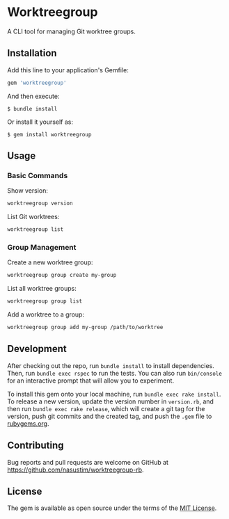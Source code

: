 # Worktreegroup

A CLI tool for managing Git worktree groups.

## Installation

Add this line to your application's Gemfile:

```ruby
gem 'worktreegroup'
```

And then execute:

    $ bundle install

Or install it yourself as:

    $ gem install worktreegroup

## Usage

### Basic Commands

Show version:
```bash
worktreegroup version
```

List Git worktrees:
```bash
worktreegroup list
```

### Group Management

Create a new worktree group:
```bash
worktreegroup group create my-group
```

List all worktree groups:
```bash
worktreegroup group list
```

Add a worktree to a group:
```bash
worktreegroup group add my-group /path/to/worktree
```

## Development

After checking out the repo, run `bundle install` to install dependencies. Then, run `bundle exec rspec` to run the tests. You can also run `bin/console` for an interactive prompt that will allow you to experiment.

To install this gem onto your local machine, run `bundle exec rake install`. To release a new version, update the version number in `version.rb`, and then run `bundle exec rake release`, which will create a git tag for the version, push git commits and the created tag, and push the `.gem` file to [rubygems.org](https://rubygems.org).

## Contributing

Bug reports and pull requests are welcome on GitHub at https://github.com/nasustim/worktreegroup-rb.

## License

The gem is available as open source under the terms of the [MIT License](https://opensource.org/licenses/MIT).